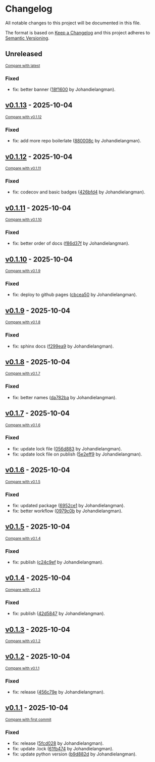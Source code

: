 # Changelog

All notable changes to this project will be documented in this file.

The format is based on [Keep a Changelog](http://keepachangelog.com/en/1.0.0/)
and this project adheres to [Semantic Versioning](http://semver.org/spec/v2.0.0.html).

<!-- insertion marker -->
## Unreleased

<small>[Compare with latest](https://github.com/Johandielangman/wolpie/compare/v0.1.13...HEAD)</small>

### Fixed

- fix: better banner ([18f1600](https://github.com/Johandielangman/wolpie/commit/18f16007830cac77aa94f7cef24509d8ee7f1947) by Johandielangman).

<!-- insertion marker -->
## [v0.1.13](https://github.com/Johandielangman/wolpie/releases/tag/v0.1.13) - 2025-10-04

<small>[Compare with v0.1.12](https://github.com/Johandielangman/wolpie/compare/v0.1.12...v0.1.13)</small>

### Fixed

- fix: add more repo boilerlate ([880008c](https://github.com/Johandielangman/wolpie/commit/880008cab149bab7ead818a83897c228fd8ea857) by Johandielangman).

## [v0.1.12](https://github.com/Johandielangman/wolpie/releases/tag/v0.1.12) - 2025-10-04

<small>[Compare with v0.1.11](https://github.com/Johandielangman/wolpie/compare/v0.1.11...v0.1.12)</small>

### Fixed

- fix: codecov and basic badges ([426bfd4](https://github.com/Johandielangman/wolpie/commit/426bfd40a3afcd6b1309dde35b0eb2303bf2fdd5) by Johandielangman).

## [v0.1.11](https://github.com/Johandielangman/wolpie/releases/tag/v0.1.11) - 2025-10-04

<small>[Compare with v0.1.10](https://github.com/Johandielangman/wolpie/compare/v0.1.10...v0.1.11)</small>

### Fixed

- fix: better order of docs ([f86d37f](https://github.com/Johandielangman/wolpie/commit/f86d37f9852c8d9830c6e3073c3330f7126dbebe) by Johandielangman).

## [v0.1.10](https://github.com/Johandielangman/wolpie/releases/tag/v0.1.10) - 2025-10-04

<small>[Compare with v0.1.9](https://github.com/Johandielangman/wolpie/compare/v0.1.9...v0.1.10)</small>

### Fixed

- fix: deploy to github pages ([cbcea50](https://github.com/Johandielangman/wolpie/commit/cbcea50c99800a0387d4b6bfc49101a2770b26b1) by Johandielangman).

## [v0.1.9](https://github.com/Johandielangman/wolpie/releases/tag/v0.1.9) - 2025-10-04

<small>[Compare with v0.1.8](https://github.com/Johandielangman/wolpie/compare/v0.1.8...v0.1.9)</small>

### Fixed

- fix: sphinx docs ([f299ea9](https://github.com/Johandielangman/wolpie/commit/f299ea94fc817ae00d0001afbf442d5b0b99de34) by Johandielangman).

## [v0.1.8](https://github.com/Johandielangman/wolpie/releases/tag/v0.1.8) - 2025-10-04

<small>[Compare with v0.1.7](https://github.com/Johandielangman/wolpie/compare/v0.1.7...v0.1.8)</small>

### Fixed

- fix: better names ([da782ba](https://github.com/Johandielangman/wolpie/commit/da782ba32e05df021fae2b8cc715b28ef1160188) by Johandielangman).

## [v0.1.7](https://github.com/Johandielangman/wolpie/releases/tag/v0.1.7) - 2025-10-04

<small>[Compare with v0.1.6](https://github.com/Johandielangman/wolpie/compare/v0.1.6...v0.1.7)</small>

### Fixed

- fix: update lock file ([056d883](https://github.com/Johandielangman/wolpie/commit/056d883d1cdf700cbf552d9c6e3859bbb0d18fac) by Johandielangman).
- fix: update lock file on publish ([5e2eff9](https://github.com/Johandielangman/wolpie/commit/5e2eff9d50d897180a72128c70da7dc328e0b70c) by Johandielangman).

## [v0.1.6](https://github.com/Johandielangman/wolpie/releases/tag/v0.1.6) - 2025-10-04

<small>[Compare with v0.1.5](https://github.com/Johandielangman/wolpie/compare/v0.1.5...v0.1.6)</small>

### Fixed

- fix: updated package ([6952ce1](https://github.com/Johandielangman/wolpie/commit/6952ce16cb463c01653bd0b6738244cf23433c32) by Johandielangman).
- fix: better workflow ([0979c0b](https://github.com/Johandielangman/wolpie/commit/0979c0b687dfc654b36eb1c396c7ee77f2f88794) by Johandielangman).

## [v0.1.5](https://github.com/Johandielangman/wolpie/releases/tag/v0.1.5) - 2025-10-04

<small>[Compare with v0.1.4](https://github.com/Johandielangman/wolpie/compare/v0.1.4...v0.1.5)</small>

### Fixed

- fix: publish ([c24c9ef](https://github.com/Johandielangman/wolpie/commit/c24c9efef470134a091fa3f78e12249154fb32f9) by Johandielangman).

## [v0.1.4](https://github.com/Johandielangman/wolpie/releases/tag/v0.1.4) - 2025-10-04

<small>[Compare with v0.1.3](https://github.com/Johandielangman/wolpie/compare/v0.1.3...v0.1.4)</small>

### Fixed

- fix: publish ([42d5847](https://github.com/Johandielangman/wolpie/commit/42d5847916284b58afcc638c62f08371fd310308) by Johandielangman).

## [v0.1.3](https://github.com/Johandielangman/wolpie/releases/tag/v0.1.3) - 2025-10-04

<small>[Compare with v0.1.2](https://github.com/Johandielangman/wolpie/compare/v0.1.2...v0.1.3)</small>

## [v0.1.2](https://github.com/Johandielangman/wolpie/releases/tag/v0.1.2) - 2025-10-04

<small>[Compare with v0.1.1](https://github.com/Johandielangman/wolpie/compare/v0.1.1...v0.1.2)</small>

### Fixed

- fix: release ([456c79e](https://github.com/Johandielangman/wolpie/commit/456c79e0efdaf627b6468a4c3941965f8e65169c) by Johandielangman).

## [v0.1.1](https://github.com/Johandielangman/wolpie/releases/tag/v0.1.1) - 2025-10-04

<small>[Compare with first commit](https://github.com/Johandielangman/wolpie/compare/8ae66ef742471652e8a49c3fe236e0ac14f174c4...v0.1.1)</small>

### Fixed

- fix: release ([5fcd028](https://github.com/Johandielangman/wolpie/commit/5fcd028bbfa867c2640dcf0582f8bdbf1b31c205) by Johandielangman).
- fix: update .lock ([61fb474](https://github.com/Johandielangman/wolpie/commit/61fb474c109cb744260f2601aeafee98a5f62d2c) by Johandielangman).
- fix: update python version ([b9d882d](https://github.com/Johandielangman/wolpie/commit/b9d882dc1b6b7538799034bf7ecb372c9abdd974) by Johandielangman).

